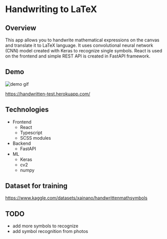 # Handwriting to LaTeX

## Overview

This app allows you to handwrite mathematical expressions on the canvas and translate it to LaTeX language. It uses convolutional neural network (CNN) model created with Keras to recognize single symbols. React is used on the frontend and simple REST API is created in FastAPI framework.

## Demo

![demo gif](https://i.imgur.com/YmvEE6V.gif)

https://handwritten-test.herokuapp.com/

## Technologies

- Frontend
  - React
  - Typescript
  - SCSS modules
- Backend
  - FastAPI
- ML
  - Keras
  - cv2
  - numpy

## Dataset for training

https://www.kaggle.com/datasets/xainano/handwrittenmathsymbols

## TODO

- add more symbols to recognize
- add symbol recognition from photos
